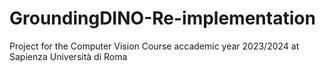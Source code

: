 # GroundingDINO-Re-implementation
Project for the Computer Vision Course accademic year 2023/2024 at Sapienza Università di Roma
